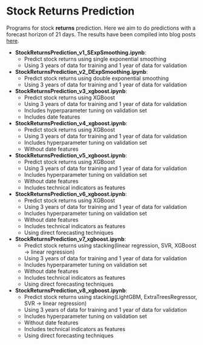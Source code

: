 # Stock Returns Prediction
Programs for stock **returns** prediction. 
Here we aim to do predictions with a forecast horizon of 21 days.
The results have been compiled into blog posts [here](https://medium.com/ai-trading-labs/forecasting-stock-prices-using-xgboost-part-3-3-c7b13d7a84df).

* **StockReturnsPrediction_v1_SExpSmoothing.ipynb**:
	* Predict stock returns using single exponential smoothing
	* Using 3 years of data for training and 1 year of data for validation
* **StockReturnsPrediction_v2_DExpSmoothing.ipynb**:
	* Predict stock returns using double exponential smoothing
	* Using 3 years of data for training and 1 year of data for validation
* **StockReturnsPrediction_v3_xgboost.ipynb**:
	* Predict stock returns using XGBoost
	* Using 3 years of data for training and 1 year of data for validation
	* Includes hyperparameter tuning on validation set
	* Includes date features
* **StockReturnsPrediction_v4_xgboost.ipynb**:
	* Predict stock returns using XGBoost
	* Using 3 years of data for training and 1 year of data for validation
	* Includes hyperparameter tuning on validation set
	* Without date features
* **StockReturnsPrediction_v5_xgboost.ipynb**:
	* Predict stock returns using XGBoost
	* Using 3 years of data for training and 1 year of data for validation
	* Includes hyperparameter tuning on validation set
	* Without date features
	* Includes technical indicators as features
 * **StockReturnsPrediction_v6_xgboost.ipynb**:
	* Predict stock returns using XGBoost
	* Using 3 years of data for training and 1 year of data for validation
	* Includes hyperparameter tuning on validation set
	* Without date features
	* Includes technical indicators as features
	* Using direct forecasting techniques
 * **StockReturnsPrediction_v7_xgboost.ipynb**:
	* Predict stock returns using stacking(linear regression, SVR, XGBoost -> linear regression)
	* Using 3 years of data for training and 1 year of data for validation
	* Includes hyperparameter tuning on validation set
	* Without date features
	* Includes technical indicators as features
	* Using direct forecasting techniques
* **StockReturnsPrediction_v8_xgboost.ipynb**:
	* Predict stock returns using stacking(LightGBM, ExtraTreesRegressor, SVR -> linear regression)
	* Using 3 years of data for training and 1 year of data for validation
	* Includes hyperparameter tuning on validation set
	* Without date features
	* Includes technical indicators as features
	* Using direct forecasting techniques
  

